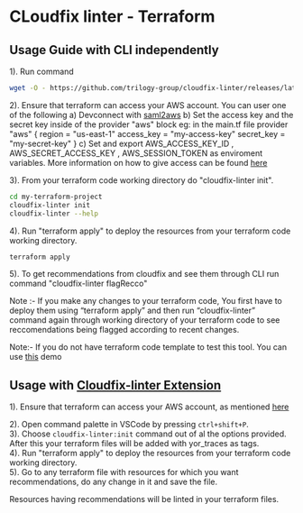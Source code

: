 # CLoudfix linter - Terraform

## Usage Guide with CLI independently  

1). Run command 
```bash
wget -O - https://github.com/trilogy-group/cloudfix-linter/releases/latest/download/install.sh | bash
 ```

2). Ensure that terraform can access your AWS account. You can user one of the following
    a) Devconnect with [saml2aws](https://github.com/Versent/saml2aws)
    b) Set the access key and the secret key inside of the provider "aws" block eg: in the main.tf file provider "aws" { region = "us-east-1" access_key = "my-access-key" secret_key = "my-secret-key" } 
    c) Set and export AWS_ACCESS_KEY_ID , AWS_SECRET_ACCESS_KEY , AWS_SESSION_TOKEN as enviroment variables. More information on how to give access can be found [here](https://registry.terraform.io/providers/hashicorp/aws/latest/docs)    

3). From your terraform code working directory do "cloudfix-linter init".
```bash
cd my-terraform-project
cloudfix-linter init
cloudfix-linter --help
```

4). Run "terraform apply" to deploy the resources from your terraform code working directory.
```bash
terraform apply
```

5). To get recommendations from cloudfix and see them through CLI run command "cloudfix-linter flagRecco" 

Note :- If you make any changes to your terraform code, You first have to deploy them using “terraform apply” and then run “cloudfix-linter” command again through working directory of your terraform code to see reccomendations being flagged according to recent changes. 

Note:- If you do not have terraform code template to test this tool. You can use [this](https://github.com/trilogy-group/cloudfixLinter-demo) demo


## Usage with [Cloudfix-linter Extension](https://open-vsx.trilogy.devspaces.com/extension/devfactory/cloudfix-linter) 

1). Ensure that terraform can access your AWS account, as mentioned [here](https://github.com/trilogy-group/cloudfix-linter/blob/ReadmeUpdate/Readme.Terraform.md#:~:text=2\).%20Ensure%20that,be%20found%20here)

2). Open command palette in VSCode by pressing `ctrl+shift+P`.    
3). Choose `cloudfix-linter:init` command out of al the options provided. After this your terraform files will be added with yor_traces as tags.    
4). Run "terraform apply" to deploy the resources from your terraform code working directory.   
5). Go to any terraform file with resources for which you want recommendations, do any change in it and save the file. 

Resources having recommendations will be linted in your terraform files.




